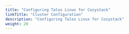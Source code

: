 ```yaml
---
title: "Configuring Talos Linux for Cozystack"
linkTitle: "Cluster Configuration"
description: "Configuring Talos Linux for Cozystack"
weight: 20
---
```

